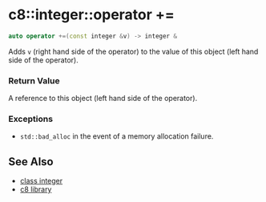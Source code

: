 # c8::integer::operator += #

```cpp
auto operator +=(const integer &v) -> integer &
```

Adds `v` (right hand side of the operator) to the value of this object (left hand side of the operator).

### Return Value ###

A reference to this object (left hand side of the operator).

### Exceptions ###

* `std::bad_alloc` in the event of a memory allocation failure.

## See Also ##

* [class integer](c8_integer)
* [c8 library](c8)

